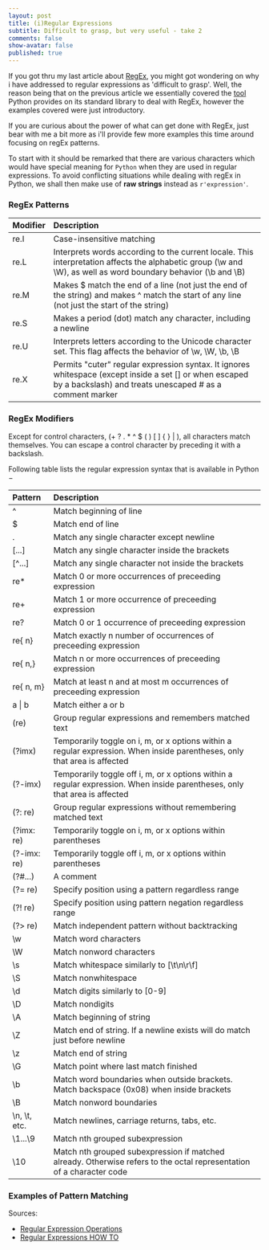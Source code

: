 ```yaml
---
layout: post
title: (i)Regular Expressions
subtitle: Difficult to grasp, but very useful - take 2
comments: false
show-avatar: false
published: true
---
```


If you got thru my last article about <a href='http://hpsilva.io/2015-12-12-regular-expressions/'>RegEx</a>, you might got wondering on why i have addressed to regular expressions as 'difficult to grasp'.
Well, the reason being that on the previous article we essentially covered the <a href='https://docs.python.org/2/library/re.html'>tool</a> Python provides on its standard library to deal with RegEx, however the examples covered were just introductory.

If you are curious about the power of what can get done with RegEx, just bear with me a bit more as i'll provide few more examples this time around focusing on regEx patterns.

To start with it should be remarked that there are various characters which would have special meaning for `Python` when they are used in regular expressions. 
To avoid conflicting situations while dealing with regEx in Python, we shall then make use of **raw strings** instead as `r'expression'`.

### RegEx Patterns

|Modifier|Description|
|:-|:-|
|re.I|Case-insensitive matching|
|re.L|Interprets words according to the current locale. This interpretation affects the alphabetic group (\w and \W), as well as word boundary behavior (\b and \B)|
|re.M|Makes $ match the end of a line (not just the end of the string) and makes ^ match the start of any line (not just the start of the string)|
|re.S|Makes a period (dot) match any character, including a newline|
|re.U|Interprets letters according to the Unicode character set. This flag affects the behavior of \w, \W, \b, \B|
|re.X|Permits "cuter" regular expression syntax. It ignores whitespace (except inside a set [] or when escaped by a backslash) and treats unescaped # as a comment marker|

### RegEx Modifiers
Except for control characters, (+ ? . * ^ $ ( ) [ ] { } | \), all characters match themselves. You can escape a control character by preceding it with a backslash.

Following table lists the regular expression syntax that is available in Python −

|Pattern|Description|
|:-|:-|
|^|Match beginning of line|
|$|Match end of line|
|.|Match any single character except newline|
|[...]|Match any single character inside the brackets|
|[^...]|Match any single character not inside the brackets|
|re*|Match 0 or more occurrences of preceeding expression|
|re+|Match 1 or more occurrence of preceeding expression|
|re?|Match 0 or 1 occurrence of preceeding expression|
|re{ n}|Match exactly n number of occurrences of preceeding expression|
|re{ n,}|Match n or more occurrences of preceeding expression|
|re{ n, m}|Match at least n and at most m occurrences of preceeding expression|
|a \| b|Match either a or b|
|(re)	|Group regular expressions and remembers matched text|
|(?imx)|Temporarily toggle on i, m, or x options within a regular expression. When inside parentheses, only that area is affected|
|(?-imx)|Temporarily toggle off i, m, or x options within a regular expression. When inside parentheses, only that area is affected|
|(?: re)|Group regular expressions without remembering matched text|
|(?imx: re)|Temporarily toggle on i, m, or x options within parentheses|
|(?-imx: re)|Temporarily toggle off i, m, or x options within parentheses|
|(?#...)|A comment|
|(?= re)|Specify position using a pattern regardless range|
|(?! re)|Specify position using pattern negation regardless range|
|(?> re)|Match independent pattern without backtracking|
|\w|Match word characters|
|\W|Match nonword characters|
|\s|Match whitespace similarly to [\t\n\r\f]|
|\S|Match nonwhitespace|
|\d|Match digits similarly to [0-9]|
|\D|Match nondigits|
|\A|Match beginning of string|
|\Z|Match end of string. If a newline exists will do match just before newline|
|\z|Match end of string|
|\G|Match point where last match finished|
|\b|Match word boundaries when outside brackets. Match backspace (0x08) when inside brackets|
|\B|Match nonword boundaries|
|\n, \t, etc.|Match newlines, carriage returns, tabs, etc.|
|\1...\9|Match nth grouped subexpression|
|\10|Match nth grouped subexpression if matched already. Otherwise refers to the octal representation of a character code|

### Examples of Pattern Matching


Sources:

* <a href='https://docs.python.org/2/library/re.html'>Regular Expression Operations</a>
* <a href='https://docs.python.org/2/howto/regex.html#regex-howto'>Regular Expressions HOW TO</a>


